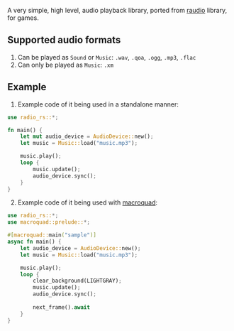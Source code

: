 A very simple, high level, audio playback library, ported from [raudio](https://github.com/raysan5/raudio) library, for games.

## Supported audio formats
1. Can be played as `Sound` or `Music`: `.wav`, `.qoa`, `.ogg`, `.mp3`, `.flac`
2. Can only be played as `Music`: `.xm`

## Example
1. Example code of it being used in a standalone manner:

```rust
use radio_rs::*;

fn main() {
    let mut audio_device = AudioDevice::new();
    let music = Music::load("music.mp3");

    music.play();
    loop {
        music.update();
        audio_device.sync();
    }
}
```

2. Example code of it being used with [macroquad](https://github.com/not-fl3/macroquad):

```rust
use radio_rs::*;
use macroquad::prelude::*;

#[macroquad::main("sample")]
async fn main() {
    let audio_device = AudioDevice::new();
    let music = Music::load("music.mp3");

    music.play();
    loop {
        clear_background(LIGHTGRAY);
        music.update();
        audio_device.sync();
        
        next_frame().await
    }
}
```
